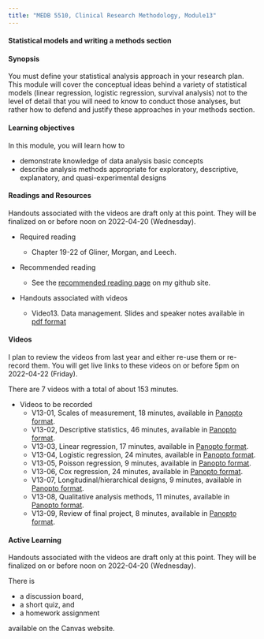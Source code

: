 ```yaml
---
title: "MEDB 5510, Clinical Research Methodology, Module13"
---
```


#### Statistical models and writing a methods section

#### Synopsis

You must define your statistical analysis approach in your research plan. This module will cover the conceptual ideas behind a variety of statistical models (linear regression, logistic regression, survival analysis) not to the level of detail that you will need to know to conduct those analyses, but rather how to defend and justify these approaches in your methods section.

#### Learning objectives

In this module, you will learn how to

+ demonstrate knowledge of data analysis basic concepts
+ describe analysis methods appropriate for exploratory, descriptive, explanatory, and quasi-experimental designs

#### Readings and Resources

Handouts associated with the videos are draft only at this point. They will be finalized on or before noon on 2022-04-20 (Wednesday).

+ Required reading
  + Chapter 19-22 of Gliner, Morgan, and Leech.

+ Recommended reading
  + See the [recommended reading page][git2] on my github site.

+ Handouts associated with videos
  + Video13. Data management. Slides and speaker notes available in [pdf format][git1]

#### Videos

I plan to review the videos from last year and either re-use them or re-record them. You will get live links to these videos on or before 5pm on 2022-04-22 (Friday).

There are 7 videos with a total of about 153 minutes.

+ Videos to be recorded
  + V13-01, Scales of measurement, 18 minutes, available in [Panopto format][221301]. 
  + V13-02, Descriptive statistics, 46 minutes, available in [Panopto format][221302]. 
  + V13-03, Linear regression, 17 minutes, available in [Panopto format][221303]. 
  + V13-04, Logistic regression, 24 minutes, available in [Panopto format][221304]. 
  + V13-05, Poisson regression, 9 minutes, available in [Panopto format][221305]. 
  + V13-06, Cox regression, 24 minutes, available in [Panopto format][221306]. 
  + V13-07, Longitudinal/hierarchical designs, 9 minutes, available in [Panopto format][221307]. 
  + V13-08, Qualitative analysis methods, 11 minutes, available in [Panopto format][221308]. 
  + V13-09, Review of final project, 8 minutes, available in [Panopto format][221309]. 
  
[221301]: https://umsystem.hosted.panopto.com/Panopto/Pages/Viewer.aspx?id=e22fdd7f-265b-407b-b3d3-ae89016e44ca
[221302]: https://umsystem.hosted.panopto.com/Panopto/Pages/Viewer.aspx?id=bcc72909-aa18-4494-97e6-ae8901735519
[221303]: https://umsystem.hosted.panopto.com/Panopto/Pages/Viewer.aspx?id=e26ed4de-de87-4ac9-a8d1-ae89018019b0
[221304]: https://umsystem.hosted.panopto.com/Panopto/Pages/Viewer.aspx?id=f6ff0b0c-1faa-401c-9d3f-ae8a0171da0c
[221305]: https://umsystem.hosted.panopto.com/Panopto/Pages/Viewer.aspx?id=bc10e878-fcad-41d5-8509-ae8a017898b7
[221306]: https://umsystem.hosted.panopto.com/Panopto/Pages/Viewer.aspx?id=f6a2d114-47bc-4c16-b800-ae8a017b8536
[221307]: https://umsystem.hosted.panopto.com/Panopto/Pages/Viewer.aspx?id=22b85734-af25-42c4-ad25-ae8a01823a2c
[221308]: https://umsystem.hosted.panopto.com/Panopto/Pages/Viewer.aspx?id=a2648950-6889-4d5a-bae2-ae8a0184f3e2
[221309]: https://umsystem.hosted.panopto.com/Panopto/Pages/Viewer.aspx?id=5add6981-ce26-48bc-bd45-ae8a0188cdbb

#### Active Learning

Handouts associated with the videos are draft only at this point. They will be finalized on or before noon on 2022-04-20 (Wednesday).

There is

+ a discussion board,
+ a short quiz, and
+ a homework assignment

available on the Canvas website.

[git1]: https://github.com/pmean/classes/blob/master/clinical-research-methodology/results/video13-slides-and-speaker-notes.pdf
[git2]: https://github.com/pmean/classes/blob/master/clinical-research-methodology/modules/5510-99-readings.md
